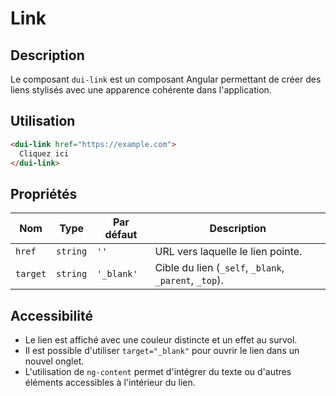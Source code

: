 # Link

## Description
Le composant `dui-link` est un composant Angular permettant de créer des liens stylisés avec une apparence cohérente dans l'application.

## Utilisation

```html
<dui-link href="https://example.com">
  Cliquez ici
</dui-link>
```

## Propriétés

| Nom      | Type     | Par défaut | Description |
|----------|---------|------------|-------------|
| `href`   | `string` | `''`       | URL vers laquelle le lien pointe. |
| `target` | `string` | `'_blank'` | Cible du lien (`_self`, `_blank`, `_parent`, `_top`). |

## Accessibilité
- Le lien est affiché avec une couleur distincte et un effet au survol.
- Il est possible d'utiliser `target="_blank"` pour ouvrir le lien dans un nouvel onglet.
- L'utilisation de `ng-content` permet d'intégrer du texte ou d'autres éléments accessibles à l'intérieur du lien.
